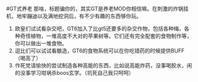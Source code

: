 #GT式养老
那啥，标题骗你的，其实GT是养老MOD你相信嘛。在刺激的炸锅挂机，地牢蹦迪以及满地挖洞后，有不少有趣的东西够你玩。

 1. 欧皇们试试看杂交吧，GT6加入了比gt5还要多的杂交作物，包括各种梅，各种奇怪植物，一堆高度不大对的苹果树等。它们还有完全配套的食物制作等，你可以做出一堆食物。
 2. 逗比们可以试试看酿造，GT6的食物系统可以在你吃错药的时候提供BUFF（喝高了）
 3. 作死党请愉快的尝试制造各种高能的东西，比如说高能炸药，没事喝胶水，闲的没事学习坩埚杀boos玄学。（坑死自己我只呵呵）
